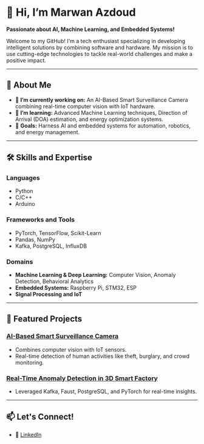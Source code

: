 # 👋 Hi, I’m Marwan Azdoud  

**Passionate about AI, Machine Learning, and Embedded Systems!**  

Welcome to my GitHub! I'm a tech enthusiast specializing in developing intelligent solutions by combining software and hardware. My mission is to use cutting-edge technologies to tackle real-world challenges and make a positive impact.  

---

## 🚀 About Me  
- 🔭 **I’m currently working on:** An AI-Based Smart Surveillance Camera combining real-time computer vision with IoT hardware.  
- 🌱 **I’m learning:** Advanced Machine Learning techniques, Direction of Arrival (DOA) estimation, and energy optimization systems.  
- 🎯 **Goals:** Harness AI and embedded systems for automation, robotics, and energy management.  

---

## 🛠️ Skills and Expertise  
### **Languages**  
- Python  
- C/C++  
- Arduino  

### **Frameworks and Tools**  
- PyTorch, TensorFlow, Scikit-Learn  
- Pandas, NumPy  
- Kafka, PostgreSQL, InfluxDB  

### **Domains**  
- **Machine Learning & Deep Learning:** Computer Vision, Anomaly Detection, Behavioral Analytics  
- **Embedded Systems:** Raspberry Pi, STM32, ESP  
- **Signal Processing and IoT**  

---

## 🌟 Featured Projects  
### [AI-Based Smart Surveillance Camera](#)  
- Combines computer vision with IoT sensors.  
- Real-time detection of human activities like theft, burglary, and crowd monitoring.  

### [Real-Time Anomaly Detection in 3D Smart Factory](#)  
- Leveraged Kafka, Faust, PostgreSQL, and PyTorch for real-time insights.  

---

## 📫 Let's Connect!  
- 💼 [LinkedIn](https://www.linkedin.com/in/marwanazdoud)
